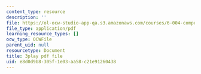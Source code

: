 ```yaml
---
content_type: resource
description: ''
file: https://ol-ocw-studio-app-qa.s3.amazonaws.com/courses/6-004-computation-structures-spring-2017/e8d0d9b8305f1e03aa58c21e91260438_6XV3uLfKzog.pdf
file_type: application/pdf
learning_resource_types: []
ocw_type: OCWFile
parent_uid: null
resourcetype: Document
title: 3play pdf file
uid: e8d0d9b8-305f-1e03-aa58-c21e91260438
---
```

